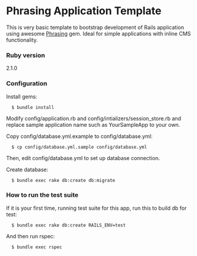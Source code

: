 Phrasing Application Template
========

This is very basic template to bootstrap development of Rails application
using awesome [Phrasing](https://github.com/infinum/phrasing) gem.
Ideal for simple applications with inline CMS functionality.

### Ruby version

2.1.0

### Configuration

Install gems:

      $ bundle install

Modify config/application.rb and config/intializers/session_store.rb and replace
sample application name such as YourSampleApp to your own.

Copy config/database.yml.example to config/database.yml:

      $ cp config/database.yml.sample config/database.yml

Then, edit config/database.yml to set up database connection.

Create database:

      $ bundle exec rake db:create db:migrate

### How to run the test suite

If it is your first time, running test suite for this app, run this to build db for test:

      $ bundle exec rake db:create RAILS_ENV=test

And then run rspec:

      $ bundle exec rspec
